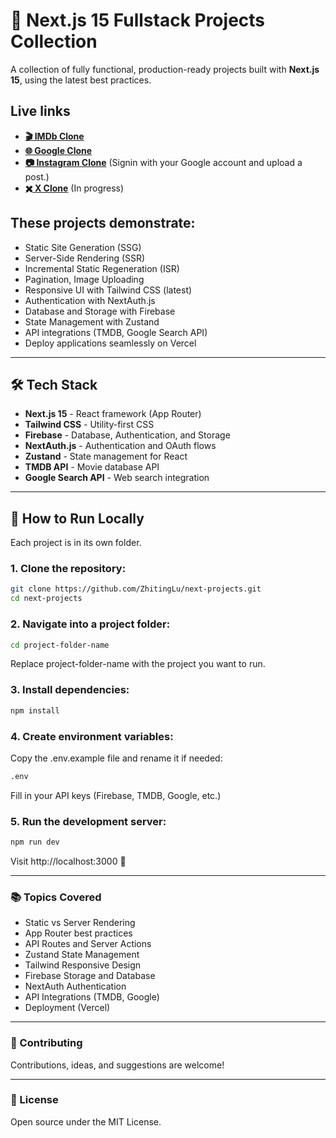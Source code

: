 # 🚀 Next.js 15 Fullstack Projects Collection

A collection of fully functional, production-ready projects built with **Next.js 15**, using the latest best practices.

## Live links

- **[🎬 IMDb Clone](https://imdb-next-green.vercel.app/)**
- **[🌐 Google Clone](https://google-next-blue-eta.vercel.app/)**
- **[📷 Instagram Clone](https://next-projects-dusky.vercel.app/)** (Signin with your Google account and upload a post.)
- **[✖️ X Clone](https://next-projects-orcin.vercel.app/)** (In progress)

## These projects demonstrate:

- Static Site Generation (SSG)
- Server-Side Rendering (SSR)
- Incremental Static Regeneration (ISR)
- Pagination, Image Uploading
- Responsive UI with Tailwind CSS (latest)
- Authentication with NextAuth.js
- Database and Storage with Firebase
- State Management with Zustand
- API integrations (TMDB, Google Search API)
- Deploy applications seamlessly on Vercel

---

## 🛠 Tech Stack

- **Next.js 15** - React framework (App Router)
- **Tailwind CSS** - Utility-first CSS
- **Firebase** - Database, Authentication, and Storage
- **NextAuth.js** - Authentication and OAuth flows
- **Zustand** - State management for React
- **TMDB API** - Movie database API
- **Google Search API** - Web search integration

---

## 🚀 How to Run Locally

Each project is in its own folder.

### 1. Clone the repository:

```bash
git clone https://github.com/ZhitingLu/next-projects.git
cd next-projects
```

### 2. Navigate into a project folder:

```bash
cd project-folder-name
```

Replace project-folder-name with the project you want to run.

### 3. Install dependencies:

```bash
npm install
```

### 4. Create environment variables:

Copy the .env.example file and rename it if needed:

```bash
.env
```

Fill in your API keys (Firebase, TMDB, Google, etc.)

### 5. Run the development server:

```bash
npm run dev
```

Visit http://localhost:3000 🚀

---

### 📚 Topics Covered

- Static vs Server Rendering
- App Router best practices
- API Routes and Server Actions
- Zustand State Management
- Tailwind Responsive Design
- Firebase Storage and Database
- NextAuth Authentication
- API Integrations (TMDB, Google)
- Deployment (Vercel)

---

### 🤝 Contributing

Contributions, ideas, and suggestions are welcome!

---

### 📜 License

Open source under the MIT License.
